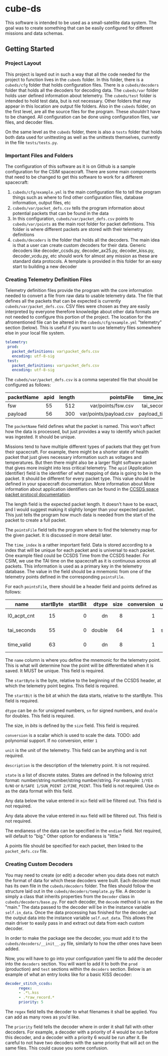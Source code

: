 # cube-ds

This software is intended to be used as a small-satellite data system. The goal was to create something that can be 
easily configured for different missions and data schemas.

## Getting Started

### Project Layout
This project is layed out in such a way that all the code needed for the project to function lives in the `cubeds` folder.
In this folder, there is a `cubeds/cfg` folder that holds configuration files. There is a `cubeds/decoders` folder that holds all the 
decoders for decoding data. The `cubeds/var` folder holds user defined information about telemetry. The `cubeds/test` folder is
intended to hold test data, but is not necessary.  Other folders that may appear in this location are output file folders.
Also in the `cubeds` folder, on the first level, are all the source files for the program. These _shouldn't_ have to be
changed. All configuration can be done using configuration files, var files, and decoder files.


On the same level as the `cubeds` folder, there is also a `tests` folder that holds both data used for unittesting as
well as the unittests themselves, currently in the file `tests/tests.py`.

### Important Files and Folders
The configuration of this software as it is on Github is a sample configuration for the CSIM spacecraft. There are some
main components that need to be changed to get this software to work for a different spacecraft:
1. `cubeds/cfg/example.yml` is the main configuration file to tell the program things such as where to find other 
configuration files, database information, output files, etc
2. `cubeds/var/packet_defs.csv` tells the program information about potential packets that can be found in the data
3. In this configuration, `cubeds/var/packet_defs.csv` points to `cubeds/var/points` as the main root folder for packet
definitions. This folder is where different packets are stored with their telemetry definitions
4. `cubeds/decoders` is the folder that holds all the decoders. The main idea is that a user can create custom decoders
for their data. Generic decoders like decoder_ccsds.py, decoder_ax25.py, decoder_kiss.py, decoder_vcdu.py, etc should 
work for almost any mission as these are standard data protocols. A template is provided in this folder for an easy start
to building a new decoder

### Creating Telemetry Definition Files
Telemetry definition files provide the program with the core information needed to convert a file from raw data to usable
telemetry data. The file that defines all the packets that can be expected is currently `cubeds/var/packet_defs.csv`. 
CSV files were chosen as they are easily interpreted by everyone therefore knowledge about other data formats are not needed
to configure this portion of the project. The location for the afromentioned file can be altered in the
`cubeds/cfg/example.yml` "telemetry" section (below). This is useful if you want to use telemetry files somewhere else in your
local file system.
 
 ```yaml
telemetry:
  prod:
    packet_definitions: var\packet_defs.csv
    encoding: utf-8-sig
  test:
    packet_definitions: var\packet_defs.csv
    encoding: utf-8-sig
```

The `cubeds/var/packet_defs.csv` is a comma seperated file that should be configured as follows:

| packetName    | apid          | length  | pointsFile             | time_index   |
| ------------- |:-------------:| -------:| ----------------------:| ------------:|
| fsw           | 55            | 512     | var/points/fsw.csv     | tai_seconds  |
| payload       | 56            | 300     | var/points/payload.csv | payload_time |


The `packetName` field defines what the packet is named. This won't affect how the data is processed, but just provides
a way to identify which packet was ingested. It should be unique. 

Missions tend to have multiple different types of packets that they get from their spacecraft. For example, there might
be a shorter state of health packet that just gives necessary information such as voltages and temperatures. But then 
there might also be a larger flight software packet that gives more insight into less critical telemetry. The `apid` 
(Application Identifier) field is the identifier of what mapping of data is going to be in the packet. It should be 
different for every packet type. This value should be defined in your spacecraft documentation. More information about
More information about application identifiers can be found in the [CCSDS space packet protocol documentation](https://public.ccsds.org/Pubs/133x0b1c2.pdf).

The length field is the expected packet length. It doesn't have to be exact, and I would suggest making it slightly
longer than your expected packet. This just tells the program how much data is needed from the start of the packet to
create a full packet.

The `pointsFile` field tells the program where to find the telemetry map for the given packet. It is discussed in more
detail later.

The `time_index` is a rather important field. Data is stored according to a index that will be unique for each packet and
is universal to each packet. One example filed could be CCSDS Time from the CCSDS header. For CSIM, we use the TAI time on
the spacecraft as it is continuous across all packets. This information is used as a primary key in the telemetry database.
The value in the field should be a mnemonic from one of the telemetry points defined in the corresponding `pointsFile`.

For each `pointsFile`, there should be a header field and points defined as follows:

| name          | startByte  | startBit | dtype  | size  | conversion | unit | description       | state      | min | max | endian |
| ------------- |:----------:| --------:| ------:| -----:| ----------:| ----:| -----------------:| ----------:| ---:| ---:| ------:|
| l0_acpt_cnt   | 15         | 0        | dn     | 8     | 1          |      | L0 accept counter |            | 0   | 255 | big    |
| tai_seconds   | 55         | 0        | double | 64    | 1          | sec  | TAI Seconds       |            |     |     | big    |
| time_valid    | 63         | 0        | dn     | 8     | 1          |      | Time Valid        | 1/YES 0/NO | 0   | 1   | big    |

The `name` column is where you define the mnemonic for the telemetry point. This is what will determine how the point will
be differentiated when it is saved. It MUST be unique. This field is required.

The `startByte` is the byte, relative to the beginning of the CCSDS header, at which the telemetry point begins. This
field is required.

The `startBit` is the bit at which the data starts, relative to the startByte. This field is required.

`dtype` can be `dn` for unsigned numbers, `sn` for signed numbers, and `double` for doubles. This field is required.

The size, in *bits* is defined by the `size` field. This field is required.

`conversion` is a scalar which is used to scale the data. TODO: add polynomial support. If no conversion, enter `1`

`unit` is the unit of the telemetry. This field can be anything and is not required.

`description` is the description of the telemetry point. It is not required.

`state` is a list of discrete states. States are defined in the following strict format: number/string number/string number/string.
For example: `1/YES 0/NO` or `0/SAFE 1/SUN_POINT 2/FINE_POINT`. This field is not required. Use `dn` as the data format with
this field.

Any data below the value entered in `min` field will be filtered out. This field is not required.

Any data above the value entered in `max` field will be filtered out. This field is not required.

The endianess of the data can be specified in the `endian` field. Not required, will default to "big." Other option
for endianess is "little."

A points file should be specified for each packet, then linked to the `packet_defs.csv` file.

### Creating Custom Decoders
You may need to create (or edit) a decoder when you data does not match the format of data for which these decoders were
built. Each decoder must has its own file in the `cubeds/decoders` folder. The files should follow the structure laid
out in the `cubeds/decoders/template.py` file. A decoder is simply a class that inherits properties from the `Decoder` 
class in `cubeds/decoders/base.py`. For each decoder, the `decode` method is run as the "main." The data passed to the
decoder will be in the instance variable `self.in_data`. Once the data processing has finished for the decoder, put the 
output data into the instance variable `self.out_data`. This allows the main driver to easily pass in and extract out data
from each custom decoder.

In order to make the package see the decoder, you must add it to the `cubeds/decoders/__init__.py` file, similarly to
how the other ones have been added.

Now, you will have to go into your configuration yaml file to add the decoder into the `decoders` section. You will want
to add it to both the `prod` (production) and `test` sections within the `decoders` section. Below is an example of what
an entry looks like for a basic KISS decoder:

```yaml
decoder_stitch_ccsds:
      regex:
      - .*\.kss
      - .*raw_record.*
      priority: 5
```

The `regex` field tells the decoder to what filenames it shall be applied. You can add as many rows as you'd like.

The `priority` field tells the decoder where in order it shall fall with other decoders. For example, a decoder with
a priority of 4 would be run before this decoder, and a decoder with a priority 6 would be run after it. Be careful
to not have two decoders with the same priority that will act on the same files. This could cause you some confusion.


